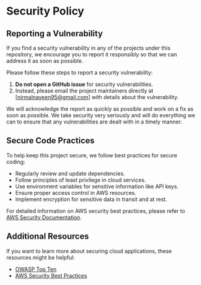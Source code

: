 # Security Policy

## Reporting a Vulnerability

If you find a security vulnerability in any of the projects under this repository, we encourage you to report it responsibly so that we can address it as soon as possible.

Please follow these steps to report a security vulnerability:

1. **Do not open a GitHub issue** for security vulnerabilities.
2. Instead, please email the project maintainers directly at [nirmalnaveen95@gmail.com] with details about the vulnerability.

We will acknowledge the report as quickly as possible and work on a fix as soon as possible. We take security very seriously and will do everything we can to ensure that any vulnerabilities are dealt with in a timely manner.

## Secure Code Practices

To help keep this project secure, we follow best practices for secure coding:

- Regularly review and update dependencies.
- Follow principles of least privilege in cloud services.
- Use environment variables for sensitive information like API keys.
- Ensure proper access control in AWS resources.
- Implement encryption for sensitive data in transit and at rest.

For detailed information on AWS security best practices, please refer to [AWS Security Documentation](https://aws.amazon.com/security/).

## Additional Resources

If you want to learn more about securing cloud applications, these resources might be helpful:

- [OWASP Top Ten](https://owasp.org/www-project-top-ten/)
- [AWS Security Best Practices](https://aws.amazon.com/whitepapers/aws-security-best-practices/)
